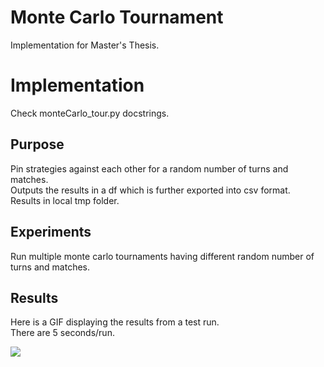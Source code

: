 # Monte Carlo Tournament #

Implementation for Master's Thesis.

# Implementation #

Check monteCarlo_tour.py docstrings.

## Purpose ##

Pin strategies against each other for a random number of turns and matches.  
Outputs the results in a df which is further exported into csv format.  
Results in local tmp folder.

## Experiments ##

Run multiple monte carlo tournaments having different random number of turns and matches.

## Results ##

Here is a GIF displaying the results from a test run.  
There are 5 seconds/run.

![](results.gif)